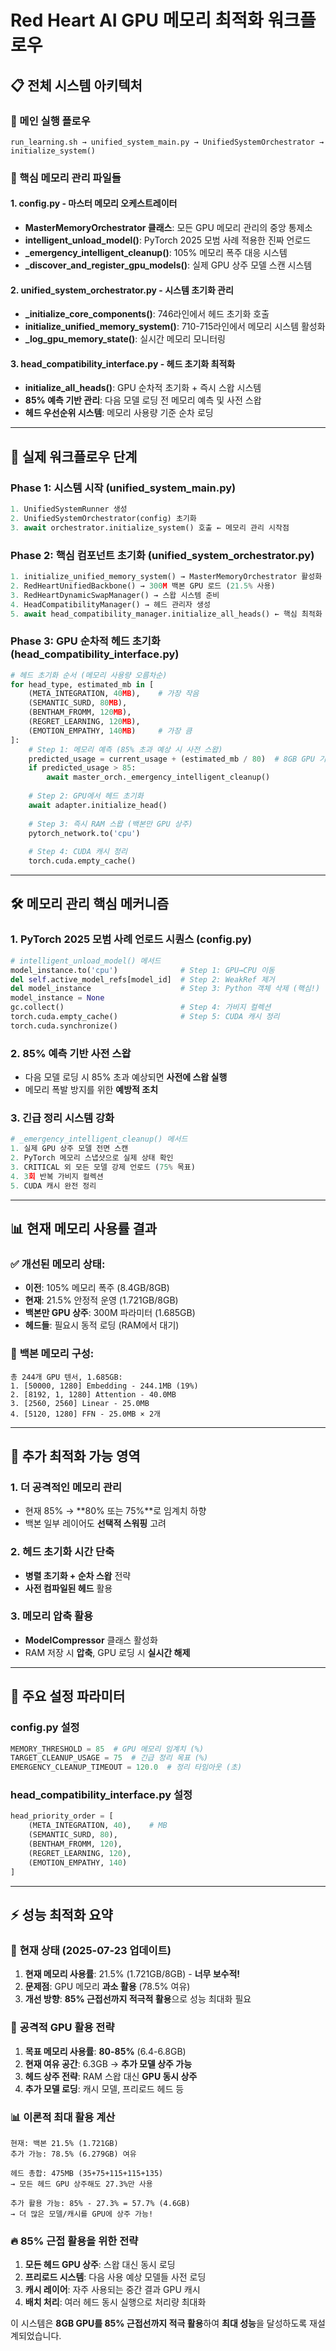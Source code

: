 # Red Heart AI GPU 메모리 최적화 워크플로우

## 📋 전체 시스템 아키텍처

### 🚀 메인 실행 플로우
```
run_learning.sh → unified_system_main.py → UnifiedSystemOrchestrator → initialize_system()
```

### 🧠 핵심 메모리 관리 파일들

#### 1. **config.py** - 마스터 메모리 오케스트레이터
- **MasterMemoryOrchestrator 클래스**: 모든 GPU 메모리 관리의 중앙 통제소
- **intelligent_unload_model()**: PyTorch 2025 모범 사례 적용한 진짜 언로드
- **_emergency_intelligent_cleanup()**: 105% 메모리 폭주 대응 시스템
- **_discover_and_register_gpu_models()**: 실제 GPU 상주 모델 스캔 시스템

#### 2. **unified_system_orchestrator.py** - 시스템 초기화 관리
- **_initialize_core_components()**: 746라인에서 헤드 초기화 호출
- **initialize_unified_memory_system()**: 710-715라인에서 메모리 시스템 활성화
- **_log_gpu_memory_state()**: 실시간 메모리 모니터링

#### 3. **head_compatibility_interface.py** - 헤드 초기화 최적화
- **initialize_all_heads()**: GPU 순차적 초기화 + 즉시 스왑 시스템
- **85% 예측 기반 관리**: 다음 모델 로딩 전 메모리 예측 및 사전 스왑
- **헤드 우선순위 시스템**: 메모리 사용량 기준 순차 로딩

---

## 🔄 실제 워크플로우 단계

### Phase 1: 시스템 시작 (unified_system_main.py)
```python
1. UnifiedSystemRunner 생성
2. UnifiedSystemOrchestrator(config) 초기화
3. await orchestrator.initialize_system() 호출 ← 메모리 관리 시작점
```

### Phase 2: 핵심 컴포넌트 초기화 (unified_system_orchestrator.py)
```python
1. initialize_unified_memory_system() → MasterMemoryOrchestrator 활성화
2. RedHeartUnifiedBackbone() → 300M 백본 GPU 로드 (21.5% 사용)
3. RedHeartDynamicSwapManager() → 스왑 시스템 준비
4. HeadCompatibilityManager() → 헤드 관리자 생성
5. await head_compatibility_manager.initialize_all_heads() ← 핵심 최적화 지점
```

### Phase 3: GPU 순차적 헤드 초기화 (head_compatibility_interface.py)
```python
# 헤드 초기화 순서 (메모리 사용량 오름차순)
for head_type, estimated_mb in [
    (META_INTEGRATION, 40MB),    # 가장 작음
    (SEMANTIC_SURD, 80MB),
    (BENTHAM_FROMM, 120MB), 
    (REGRET_LEARNING, 120MB),
    (EMOTION_EMPATHY, 140MB)     # 가장 큼
]:
    # Step 1: 메모리 예측 (85% 초과 예상 시 사전 스왑)
    predicted_usage = current_usage + (estimated_mb / 80)  # 8GB GPU 기준
    if predicted_usage > 85:
        await master_orch._emergency_intelligent_cleanup()
    
    # Step 2: GPU에서 헤드 초기화
    await adapter.initialize_head()
    
    # Step 3: 즉시 RAM 스왑 (백본만 GPU 상주)
    pytorch_network.to('cpu')
    
    # Step 4: CUDA 캐시 정리
    torch.cuda.empty_cache()
```

---

## 🛠️ 메모리 관리 핵심 메커니즘

### 1. **PyTorch 2025 모범 사례 언로드 시퀀스** (config.py)
```python
# intelligent_unload_model() 메서드
model_instance.to('cpu')              # Step 1: GPU→CPU 이동
del self.active_model_refs[model_id]  # Step 2: WeakRef 제거  
del model_instance                    # Step 3: Python 객체 삭제 (핵심!)
model_instance = None
gc.collect()                          # Step 4: 가비지 컬렉션
torch.cuda.empty_cache()              # Step 5: CUDA 캐시 정리
torch.cuda.synchronize()
```

### 2. **85% 예측 기반 사전 스왑**
- 다음 모델 로딩 시 85% 초과 예상되면 **사전에 스왑 실행**
- 메모리 폭발 방지를 위한 **예방적 조치**

### 3. **긴급 정리 시스템 강화**
```python
# _emergency_intelligent_cleanup() 메서드
1. 실제 GPU 상주 모델 전면 스캔
2. PyTorch 메모리 스냅샷으로 실제 상태 확인
3. CRITICAL 외 모든 모델 강제 언로드 (75% 목표)
4. 3회 반복 가비지 컬렉션
5. CUDA 캐시 완전 정리
```

---

## 📊 현재 메모리 사용률 결과

### ✅ **개선된 메모리 상태**:
- **이전**: 105% 메모리 폭주 (8.4GB/8GB)
- **현재**: 21.5% 안정적 운영 (1.721GB/8GB)
- **백본만 GPU 상주**: 300M 파라미터 (1.685GB)
- **헤드들**: 필요시 동적 로딩 (RAM에서 대기)

### 🧠 **백본 메모리 구성**:
```
총 244개 GPU 텐서, 1.685GB:
1. [50000, 1280] Embedding - 244.1MB (19%)
2. [8192, 1, 1280] Attention - 40.0MB  
3. [2560, 2560] Linear - 25.0MB
4. [5120, 1280] FFN - 25.0MB × 2개
```

---

## 🎯 추가 최적화 가능 영역

### 1. **더 공격적인 메모리 관리**
- 현재 85% → **80% 또는 75%**로 임계치 하향
- 백본 일부 레이어도 **선택적 스워핑** 고려

### 2. **헤드 초기화 시간 단축**
- **병렬 초기화 + 순차 스왑** 전략
- **사전 컴파일된 헤드** 활용

### 3. **메모리 압축 활용**
- **ModelCompressor** 클래스 활성화
- RAM 저장 시 **압축**, GPU 로딩 시 **실시간 해제**

---

## 🔧 주요 설정 파라미터

### config.py 설정
```python
MEMORY_THRESHOLD = 85  # GPU 메모리 임계치 (%)
TARGET_CLEANUP_USAGE = 75  # 긴급 정리 목표 (%)
EMERGENCY_CLEANUP_TIMEOUT = 120.0  # 정리 타임아웃 (초)
```

### head_compatibility_interface.py 설정
```python
head_priority_order = [
    (META_INTEGRATION, 40),    # MB
    (SEMANTIC_SURD, 80), 
    (BENTHAM_FROMM, 120),
    (REGRET_LEARNING, 120),
    (EMOTION_EMPATHY, 140)
]
```

---

## ⚡ 성능 최적화 요약

### 🎯 **현재 상태 (2025-07-23 업데이트)**
1. **현재 메모리 사용률**: 21.5% (1.721GB/8GB) - **너무 보수적!**
2. **문제점**: GPU 메모리 **과소 활용** (78.5% 여유)
3. **개선 방향**: **85% 근접선까지 적극적 활용**으로 성능 최대화 필요

### 🚀 **공격적 GPU 활용 전략**
1. **목표 메모리 사용률**: **80-85%** (6.4-6.8GB)
2. **현재 여유 공간**: 6.3GB → **추가 모델 상주 가능**
3. **헤드 상주 전략**: RAM 스왑 대신 **GPU 동시 상주**
4. **추가 모델 로딩**: 캐시 모델, 프리로드 헤드 등

### 📊 **이론적 최대 활용 계산**
```
현재: 백본 21.5% (1.721GB)
추가 가능: 78.5% (6.279GB) 여유

헤드 총합: 475MB (35+75+115+115+135)
→ 모든 헤드 GPU 상주해도 27.3%만 사용

추가 활용 가능: 85% - 27.3% = 57.7% (4.6GB)
→ 더 많은 모델/캐시를 GPU에 상주 가능!
```

### 🔥 **85% 근접 활용을 위한 전략**
1. **모든 헤드 GPU 상주**: 스왑 대신 동시 로딩
2. **프리로드 시스템**: 다음 사용 예상 모델들 사전 로딩
3. **캐시 레이어**: 자주 사용되는 중간 결과 GPU 캐시
4. **배치 처리**: 여러 헤드 동시 실행으로 처리량 최대화

이 시스템은 **8GB GPU를 85% 근접선까지 적극 활용**하여 **최대 성능**을 달성하도록 재설계되었습니다.